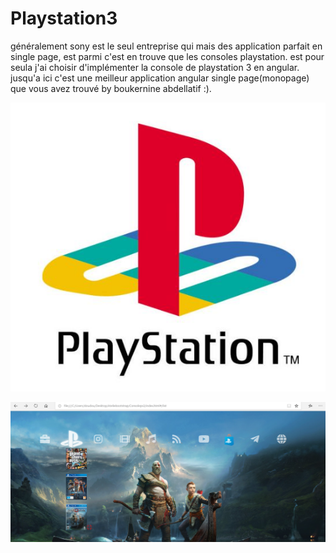 # Playstation3
généralement sony est le seul entreprise qui mais des application parfait en single page, est parmi c'est en trouve que les consoles playstation. est pour seula j'ai choisir d'implémenter la console de playstation 3 en angular.
jusqu'a ici c'est une meilleur application angular single page(monopage) que vous avez trouvé by boukernine abdellatif :).


![image](https://github.com/davidlotfi/Playstation3/blob/master/playstationlogo.jpg)

![image](https://github.com/davidlotfi/Playstation3/blob/master/img1.jpg)



